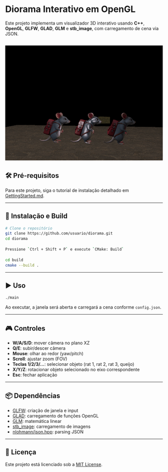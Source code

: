 # Diorama Interativo em OpenGL

Este projeto implementa um visualizador 3D interativo usando **C++**, **OpenGL**, **GLFW**, **GLAD**, **GLM** e **stb\_image**, com carregamento de cena via JSON.

![Preview do Diorama](assets/preview.gif)
---

## 🛠️ Pré-requisitos

Para este projeto, siga o tutorial de instalação detalhado em [GettingStarted.md](GettingStarted.md).

---

## 🚀 Instalação e Build

```bash
# Clone o repositório
git clone https://github.com/usuario/diorama.git
cd diorama

Pressione `Ctrl + Shift + P` e execute `CMake: Build`

cd build
cmake --build .
```
---

## ▶️ Uso

```bash
./main
```

Ao executar, a janela será aberta e carregará a cena conforme `config.json`.

---

## 🎮 Controles

* **W/A/S/D**: mover câmera no plano XZ
* **Q/E**: subir/descer câmera
* **Mouse**: olhar ao redor (yaw/pitch)
* **Scroll**: ajustar zoom (FOV)
* **Teclas 1/2/3/...**: selecionar objeto (rat 1, rat 2, rat 3, queijo)
* **X/Y/Z**: rotacionar objeto selecionado no eixo correspondente
* **Esc**: fechar aplicação

---

## 📦 Dependências

* [GLFW](https://www.glfw.org): criação de janela e input
* [GLAD](https://glad.dav1d.de): carregamento de funções OpenGL
* [GLM](https://glm.g-truc.net): matemática linear
* [stb\_image](https://github.com/nothings/stb): carregamento de imagens
* [nlohmann/json.hpp](https://github.com/nlohmann/json): parsing JSON

---

## 📄 Licença

Este projeto está licenciado sob a [MIT License](LICENSE).
